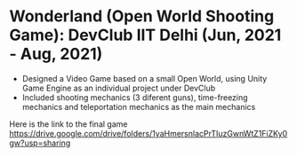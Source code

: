 # Wonderland (Open World Shooting Game): DevClub IIT Delhi (Jun, 2021 - Aug, 2021)
- Designed a Video Game based on a small Open World, using Unity Game Engine as an individual project under DevClub 
- Included shooting mechanics (3 diferent guns), time-freezing mechanics and teleportation mechanics as the main mechanics

Here is the link to the final game
https://drive.google.com/drive/folders/1yaHmersnlacPrTIuzGwnWtZ1FiZKy0gw?usp=sharing